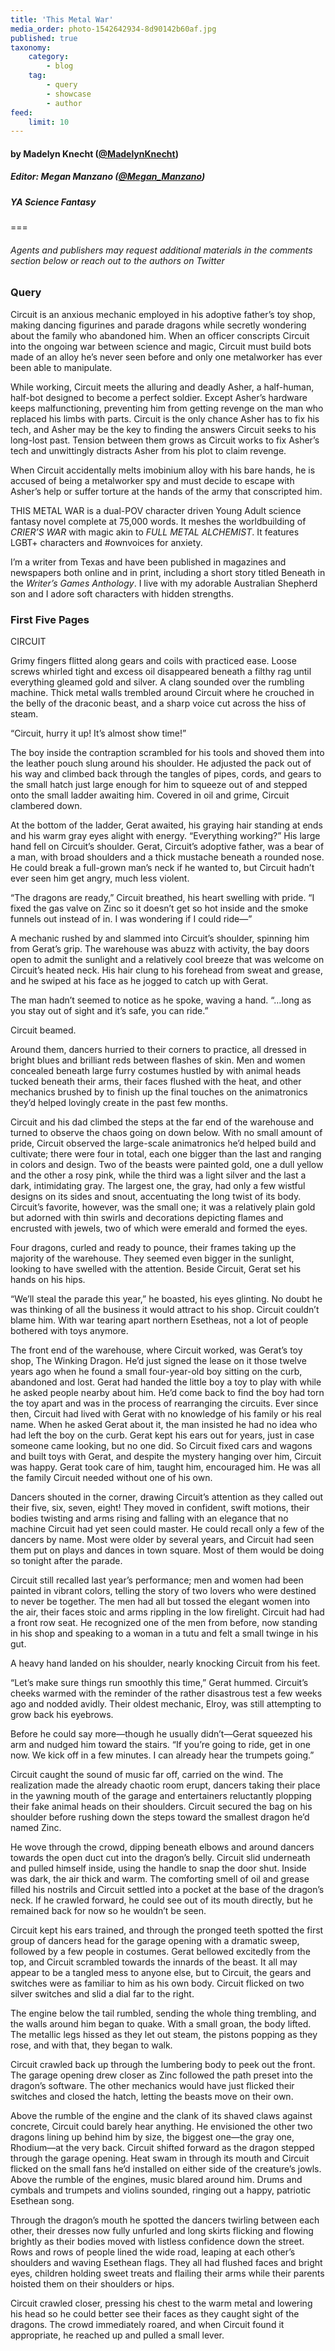 ```yaml
---
title: 'This Metal War'
media_order: photo-1542642934-8d90142b60af.jpg
published: true
taxonomy:
    category:
        - blog
    tag:
        - query
        - showcase
        - author
feed:
    limit: 10
---
```


#### by Madelyn Knecht ([@MadelynKnecht](https://twitter.com/MadelynKnecht?target=_blank))

##### Editor: Megan Manzano ([@Megan_Manzano](https://twitter.com/Megan_Manzano?target=_blank))

##### YA Science Fantasy

===
###### Agents and publishers may request additional materials in the comments section below or reach out to the authors on Twitter

### Query

Circuit is an anxious mechanic employed in his adoptive father’s toy shop, making dancing figurines and parade dragons while secretly wondering about the family who abandoned him. When an officer conscripts Circuit into the ongoing war between science and magic, Circuit must build bots made of an alloy he’s never seen before and only one metalworker has ever been able to manipulate. 

While working, Circuit meets the alluring and deadly Asher, a half-human, half-bot designed to become a perfect soldier. Except Asher’s hardware keeps malfunctioning, preventing him from getting revenge on the man who replaced his limbs with parts. Circuit is the only chance Asher has to fix his tech, and Asher may be the key to finding the answers Circuit seeks to his long-lost past. Tension between them grows as Circuit works to fix Asher’s tech and unwittingly distracts Asher from his plot to claim revenge.

When Circuit accidentally melts imobinium alloy with his bare hands, he is accused of being a metalworker spy and must decide to escape with Asher’s help or suffer torture at the hands of the army that conscripted him. 

THIS METAL WAR is a dual-POV character driven Young Adult science fantasy novel complete at 75,000 words. It meshes the worldbuilding of _CRIER’S WAR_ with magic akin to _FULL METAL ALCHEMIST_. It features LGBT+ characters and #ownvoices for anxiety.

I’m a writer from Texas and have been published in magazines and newspapers both online and in print, including a short story titled Beneath in the _Writer’s Games Anthology_. I live with my adorable Australian Shepherd son and I adore soft characters with hidden strengths.

### First Five Pages

CIRCUIT

Grimy fingers flitted along gears and coils with practiced ease. Loose screws whirled tight and excess oil disappeared beneath a filthy rag until everything gleamed gold and silver. A clang sounded over the rumbling machine. Thick metal walls trembled around Circuit where he crouched in the belly of the draconic beast, and a sharp voice cut across the hiss of steam.

“Circuit, hurry it up! It’s almost show time!”

The boy inside the contraption scrambled for his tools and shoved them into the leather pouch slung around his shoulder. He adjusted the pack out of his way and climbed back through the tangles of pipes, cords, and gears to the small hatch just large enough for him to squeeze out of and stepped onto the small ladder awaiting him. Covered in oil and grime, Circuit clambered down.

At the bottom of the ladder, Gerat awaited, his graying hair standing at ends and his warm gray eyes alight with energy. “Everything working?” His large hand fell on Circuit’s shoulder. Gerat, Circuit’s adoptive father, was a bear of a man, with broad shoulders and a thick mustache beneath a rounded nose. He could break a full-grown man’s neck if he wanted to, but Circuit hadn’t ever seen him get angry, much less violent.

“The dragons are ready,” Circuit breathed, his heart swelling with pride. “I fixed the gas valve on Zinc so it doesn’t get so hot inside and the smoke funnels out instead of in. I was wondering if I could ride—”

A mechanic rushed by and slammed into Circuit’s shoulder, spinning him from Gerat’s grip. The warehouse was abuzz with activity, the bay doors open to admit the sunlight and a relatively cool breeze that was welcome on Circuit’s heated neck. His hair clung to his forehead from sweat and grease, and he swiped at his face as he jogged to catch up with Gerat. 

The man hadn’t seemed to notice as he spoke, waving a hand. “…long as you stay out of sight and it’s safe, you can ride.”

Circuit beamed.

Around them, dancers hurried to their corners to practice, all dressed in bright blues and brilliant reds between flashes of skin. Men and women concealed beneath large furry costumes hustled by with animal heads tucked beneath their arms, their faces flushed with the heat, and other mechanics brushed by to finish up the final touches on the animatronics they’d helped lovingly create in the past few months.

Circuit and his dad climbed the steps at the far end of the warehouse and turned to observe the chaos going on down below. With no small amount of pride, Circuit observed the large-scale animatronics he’d helped build and cultivate; there were four in total, each one bigger than the last and ranging in colors and design. Two of the beasts were painted gold, one a dull yellow and the other a rosy pink, while the third was a light silver and the last a dark, intimidating gray. The largest one, the gray, had only a few wistful designs on its sides and snout, accentuating the long twist of its body. Circuit’s favorite, however, was the small one; it was a relatively plain gold but adorned with thin swirls and decorations depicting flames and encrusted with jewels, two of which were emerald and formed the eyes.

Four dragons, curled and ready to pounce, their frames taking up the majority of the warehouse. They seemed even bigger in the sunlight, looking to have swelled with the attention. Beside Circuit, Gerat set his hands on his hips.

“We’ll steal the parade this year,” he boasted, his eyes glinting. No doubt he was thinking of all the business it would attract to his shop. Circuit couldn’t blame him. With war tearing apart northern Esetheas, not a lot of people bothered with toys anymore. 

The front end of the warehouse, where Circuit worked, was Gerat’s toy shop, The Winking Dragon. He’d just signed the lease on it those twelve years ago when he found a small four-year-old boy sitting on the curb, abandoned and lost. Gerat had handed the little boy a toy to play with while he asked people nearby about him. He’d come back to find the boy had torn the toy apart and was in the process of rearranging the circuits. Ever since then, Circuit had lived with Gerat with no knowledge of his family or his real name. When he asked Gerat about it, the man insisted he had no idea who had left the boy on the curb. Gerat kept his ears out for years, just in case someone came looking, but no one did. So Circuit fixed cars and wagons and built toys with Gerat, and despite the mystery hanging over him, Circuit was happy. Gerat took care of him, taught him, encouraged him. He was all the family Circuit needed without one of his own.

Dancers shouted in the corner, drawing Circuit’s attention as they called out their five, six, seven, eight! They moved in confident, swift motions, their bodies twisting and arms rising and falling with an elegance that no machine Circuit had yet seen could master. He could recall only a few of the dancers by name. Most were older by several years, and Circuit had seen them put on plays and dances in town square. Most of them would be doing so tonight after the parade.

Circuit still recalled last year’s performance; men and women had been painted in vibrant colors, telling the story of two lovers who were destined to never be together. The men had all but tossed the elegant women into the air, their faces stoic and arms rippling in the low firelight. Circuit had had a front row seat. He recognized one of the men from before, now standing in his shop and speaking to a woman in a tutu and felt a small twinge in his gut.

A heavy hand landed on his shoulder, nearly knocking Circuit from his feet.

“Let’s make sure things run smoothly this time,” Gerat hummed. Circuit’s cheeks warmed with the reminder of the rather disastrous test a few weeks ago and nodded avidly. Their oldest mechanic, Elroy, was still attempting to grow back his eyebrows.

Before he could say more—though he usually didn’t—Gerat squeezed his arm and nudged him toward the stairs. “If you’re going to ride, get in one now. We kick off in a few minutes. I can already hear the trumpets going.”

Circuit caught the sound of music far off, carried on the wind. The realization made the already chaotic room erupt, dancers taking their place in the yawning mouth of the garage and entertainers reluctantly plopping their fake animal heads on their shoulders. Circuit secured the bag on his shoulder before rushing down the steps toward the smallest dragon he’d named Zinc. 

He wove through the crowd, dipping beneath elbows and around dancers towards the open duct cut into the dragon’s belly. Circuit slid underneath and pulled himself inside, using the handle to snap the door shut. Inside was dark, the air thick and warm. The comforting smell of oil and grease filled his nostrils and Circuit settled into a pocket at the base of the dragon’s neck. If he crawled forward, he could see out of its mouth directly, but he remained back for now so he wouldn’t be seen.

Circuit kept his ears trained, and through the pronged teeth spotted the first group of dancers head for the garage opening with a dramatic sweep, followed by a few people in costumes. Gerat bellowed excitedly from the top, and Circuit scrambled towards the innards of the beast. It all may appear to be a tangled mess to anyone else, but to Circuit, the gears and switches were as familiar to him as his own body. Circuit flicked on two silver switches and slid a dial far to the right.

The engine below the tail rumbled, sending the whole thing trembling, and the walls around him began to quake. With a small groan, the body lifted. The metallic legs hissed as they let out steam, the pistons popping as they rose, and with that, they began to walk.

Circuit crawled back up through the lumbering body to peek out the front. The garage opening drew closer as Zinc followed the path preset into the dragon’s software. The other mechanics would have just flicked their switches and closed the hatch, letting the beasts move on their own. 

Above the rumble of the engine and the clank of its shaved claws against concrete, Circuit could barely hear anything. He envisioned the other two dragons lining up behind him by size, the biggest one—the gray one, Rhodium—at the very back. Circuit shifted forward as the dragon stepped through the garage opening. Heat swam in through its mouth and Circuit flicked on the small fans he’d installed on either side of the creature’s jowls. Above the rumble of the engines, music blared around him. Drums and cymbals and trumpets and violins sounded, ringing out a happy, patriotic Esethean song.

Through the dragon’s mouth he spotted the dancers twirling between each other, their dresses now fully unfurled and long skirts flicking and flowing brightly as their bodies moved with listless confidence down the street. Rows and rows of people lined the wide road, leaping at each other’s shoulders and waving Esethean flags. They all had flushed faces and bright eyes, children holding sweet treats and flailing their arms while their parents hoisted them on their shoulders or hips.

Circuit crawled closer, pressing his chest to the warm metal and lowering his head so he could better see their faces as they caught sight of the dragons. The crowd immediately roared, and when Circuit found it appropriate, he reached up and pulled a small lever.
